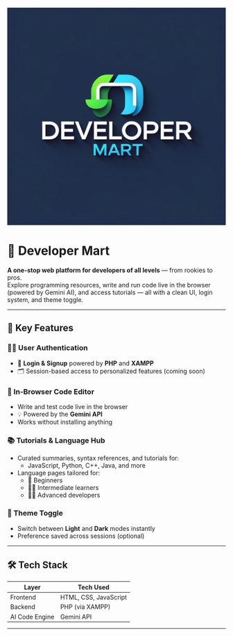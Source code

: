 ![Alt text](Logos/logo2.png)

# 🧠 Developer Mart

**A one-stop web platform for developers of all levels** — from rookies to pros.  
Explore programming resources, write and run code live in the browser (powered by Gemini AI), and access tutorials — all with a clean UI, login system, and theme toggle.

---

## 🌟 Key Features

### 🧑‍💻 User Authentication
- 🔐 **Login & Signup** powered by **PHP** and **XAMPP**
- 🗂️ Session-based access to personalized features (coming soon)

### 🧪 In-Browser Code Editor
- Write and test code live in the browser
- 💡 Powered by the **Gemini API**
- Works without installing anything

### 📚 Tutorials & Language Hub
- Curated summaries, syntax references, and tutorials for:
  - JavaScript, Python, C++, Java, and more
- Language pages tailored for:
  - 👶 Beginners
  - 🧑‍💻 Intermediate learners
  - 🧙‍♂️ Advanced developers

### 🎨 Theme Toggle
- Switch between **Light** and **Dark** modes instantly
- Preference saved across sessions (optional)

---

## 🛠️ Tech Stack

| Layer          | Tech Used            |
|----------------|----------------------|
| Frontend       | HTML, CSS, JavaScript |
| Backend        | PHP (via XAMPP)      |
| AI Code Engine | Gemini API           |

---


